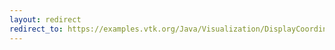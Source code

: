 ```yaml
---
layout: redirect
redirect_to: https://examples.vtk.org/Java/Visualization/DisplayCoordinateAxes/
---
```

